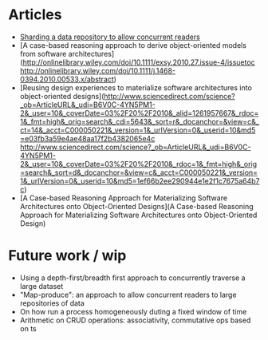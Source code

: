 # Articles
- [Sharding a data repository to allow concurrent readers](https://github.com/vazquezger/papers/blob/master/sharding-repo.md)
- [A case-based reasoning approach to derive object-oriented models from software architectures](http://onlinelibrary.wiley.com/doi/10.1111/exsy.2010.27.issue-4/issuetoc
http://onlinelibrary.wiley.com/doi/10.1111/j.1468-0394.2010.00533.x/abstract)
- [Reusing design experiences to materialize software architectures into object-oriented designs](http://www.sciencedirect.com/science?_ob=ArticleURL&_udi=B6V0C-4YN5PM1-2&_user=10&_coverDate=03%2F20%2F2010&_alid=1261957667&_rdoc=1&_fmt=high&_orig=search&_cdi=5643&_sort=r&_docanchor=&view=c&_ct=14&_acct=C000050221&_version=1&_urlVersion=0&_userid=10&md5=e03fb3a59e4ae48aa17f2b4382065e4c
http://www.sciencedirect.com/science?_ob=ArticleURL&_udi=B6V0C-4YN5PM1-2&_user=10&_coverDate=03%2F20%2F2010&_rdoc=1&_fmt=high&_orig=search&_sort=d&_docanchor=&view=c&_acct=C000050221&_version=1&_urlVersion=0&_userid=10&md5=1ef66b2ee290944e1e2f1c7675a64b7c)
- [A Case-based Reasoning Approach for Materializing Software Architectures onto Object-Oriented Designs](A Case-based Reasoning Approach for Materializing Software Architectures onto Object-Oriented Design)

# Future work / wip
- Using a depth-first/breadth first approach to concurrently traverse a large dataset
- "Map-produce": an approach to allow concurrent readers to large repositories of data
- On how run a process homogeneously duting a fixed window of time
- Arithmetic on CRUD operations: associativity, commutative ops based on ts
